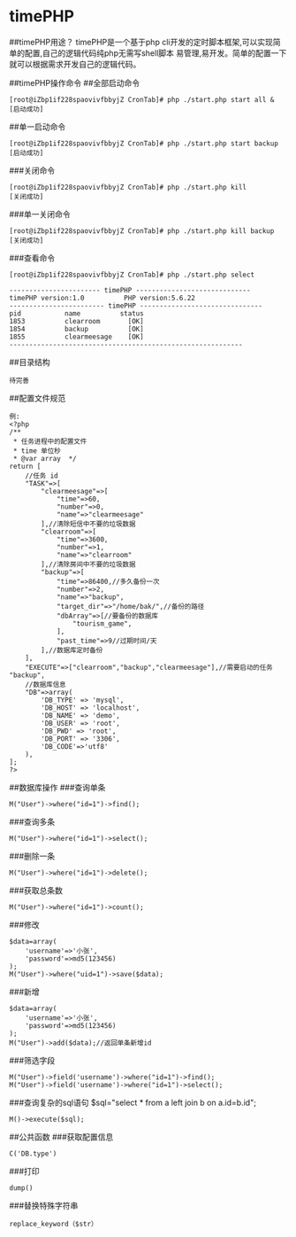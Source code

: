 # timePHP

##timePHP用途？
timePHP是一个基于php cli开发的定时脚本框架,可以实现简单的配置,自己的逻辑代码纯php无需写shell脚本
易管理,易开发。简单的配置一下就可以根据需求开发自己的逻辑代码。

##timePHP操作命令
##全部启动命令
```
[root@iZbp1if228spaovivfbbyjZ CronTab]# php ./start.php start all &
[启动成功]
```
##单一启动命令
```
[root@iZbp1if228spaovivfbbyjZ CronTab]# php ./start.php start backup
[启动成功]
```
###关闭命令
```
[root@iZbp1if228spaovivfbbyjZ CronTab]# php ./start.php kill
[关闭成功]
```
###单一关闭命令
```
[root@iZbp1if228spaovivfbbyjZ CronTab]# php ./start.php kill backup
[关闭成功]
```
###查看命令
```
[root@iZbp1if228spaovivfbbyjZ CronTab]# php ./start.php select

----------------------- timePHP -----------------------------
timePHP version:1.0          PHP version:5.6.22
------------------------ timePHP -------------------------------
pid           name          status
1853          clearroom       [OK] 
1854          backup          [OK] 
1855          clearmeesage    [OK] 
-----------------------------------------------------------

```
##目录结构
```
待完善
```
##配置文件规范
```
例:
<?php 
/**
 * 任务进程中的配置文件
 * time 单位秒
 * @var array  */
return [
    //任务 id
    "TASK"=>[
        "clearmeesage"=>[
            "time"=>60,
            "number"=>0,
            "name"=>"clearmeesage"
        ],//清除短信中不要的垃圾数据
        "clearroom"=>[
            "time"=>3600,
            "number"=>1,
            "name"=>"clearroom"
        ],//清除房间中不要的垃圾数据
        "backup"=>[
            "time"=>86400,//多久备份一次
            "number"=>2,
            "name"=>"backup",
            "target_dir"=>"/home/bak/",//备份的路径
            "dbArray"=>[//要备份的数据库
                "tourism_game",
            ],
            "past_time"=>9//过期时间/天
        ],//数据库定时备份
    ],
    "EXECUTE"=>["clearroom","backup","clearmeesage"],//需要启动的任务 "backup",
    //数据库信息
    "DB"=>array(
        'DB_TYPE' => 'mysql',
        'DB_HOST' => 'localhost',
        'DB_NAME' => 'demo',
        'DB_USER' => 'root',
        'DB_PWD' => 'root',
        'DB_PORT' => '3306',
        'DB_CODE'=>'utf8'
    ),
];
?>
```
##数据库操作
###查询单条
```
M("User")->where("id=1")->find();
```
###查询多条
```
M("User")->where("id=1")->select();
```
###删除一条
```
M("User")->where("id=1")->delete();
```
###获取总条数
```
M("User")->where("id=1")->count();
```
###修改
```
$data=array(
    'username'=>'小张',
    'password'=>md5(123456)	
);
M("User")->where("uid=1")->save($data);
```
###新增
```
$data=array(
    'username'=>'小张',
    'password'=>md5(123456)	
);
M("User")->add($data);//返回单条新增id
```
###筛选字段
```
M("User")->field('username')->where("id=1")->find();
M("User")->field('username')->where("id=1")->select();
```
###查询复杂的sql语句
$sql="select * from a left join b on a.id=b.id";
```
M()->execute($sql);
```
##公共函数
###获取配置信息
```
C('DB.type')
```
###打印
```
dump()
```
###替换特殊字符串
```
replace_keyword（$str）
```



